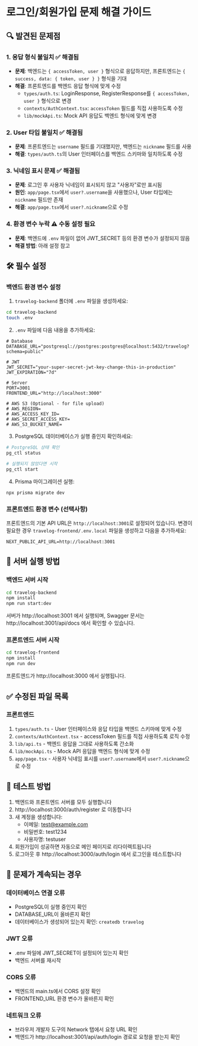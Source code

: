 # 로그인/회원가입 문제 해결 가이드

## 🔍 발견된 문제점

### 1. **응답 형식 불일치** ✅ 해결됨

- **문제**: 백엔드는 `{ accessToken, user }` 형식으로 응답하지만, 프론트엔드는 `{ success, data: { token, user } }` 형식을 기대
- **해결**: 프론트엔드를 백엔드 응답 형식에 맞게 수정
  - `types/auth.ts`: LoginResponse, RegisterResponse를 `{ accessToken, user }` 형식으로 변경
  - `contexts/AuthContext.tsx`: `accessToken` 필드를 직접 사용하도록 수정
  - `lib/mockApi.ts`: Mock API 응답도 백엔드 형식에 맞게 변경

### 2. **User 타입 불일치** ✅ 해결됨

- **문제**: 프론트엔드는 `username` 필드를 기대했지만, 백엔드는 `nickname` 필드를 사용
- **해결**: `types/auth.ts`의 User 인터페이스를 백엔드 스키마와 일치하도록 수정

### 3. **닉네임 표시 문제** ✅ 해결됨

- **문제**: 로그인 후 사용자 닉네임이 표시되지 않고 "사용자"로만 표시됨
- **원인**: `app/page.tsx`에서 `user?.username`을 사용했으나, User 타입에는 `nickname` 필드만 존재
- **해결**: `app/page.tsx`에서 `user?.nickname`으로 수정

### 4. **환경 변수 누락** ⚠️ 수동 설정 필요

- **문제**: 백엔드에 `.env` 파일이 없어 JWT_SECRET 등의 환경 변수가 설정되지 않음
- **해결 방법**: 아래 설정 참고

## 🛠 필수 설정

### 백엔드 환경 변수 설정

1. `travelog-backend` 폴더에 `.env` 파일을 생성하세요:

```bash
cd travelog-backend
touch .env
```

2. `.env` 파일에 다음 내용을 추가하세요:

```env
# Database
DATABASE_URL="postgresql://postgres:postgres@localhost:5432/travelog?schema=public"

# JWT
JWT_SECRET="your-super-secret-jwt-key-change-this-in-production"
JWT_EXPIRATION="7d"

# Server
PORT=3001
FRONTEND_URL="http://localhost:3000"

# AWS S3 (Optional - for file upload)
# AWS_REGION=
# AWS_ACCESS_KEY_ID=
# AWS_SECRET_ACCESS_KEY=
# AWS_S3_BUCKET_NAME=
```

3. PostgreSQL 데이터베이스가 실행 중인지 확인하세요:

```bash
# PostgreSQL 상태 확인
pg_ctl status

# 실행되지 않았다면 시작
pg_ctl start
```

4. Prisma 마이그레이션 실행:

```bash
npx prisma migrate dev
```

### 프론트엔드 환경 변수 (선택사항)

프론트엔드의 기본 API URL은 `http://localhost:3001`로 설정되어 있습니다.
변경이 필요한 경우 `travelog-frontend/.env.local` 파일을 생성하고 다음을 추가하세요:

```env
NEXT_PUBLIC_API_URL=http://localhost:3001
```

## 🚀 서버 실행 방법

### 백엔드 서버 시작

```bash
cd travelog-backend
npm install
npm run start:dev
```

서버가 http://localhost:3001 에서 실행되며, Swagger 문서는 http://localhost:3001/api/docs 에서 확인할 수 있습니다.

### 프론트엔드 서버 시작

```bash
cd travelog-frontend
npm install
npm run dev
```

프론트엔드가 http://localhost:3000 에서 실행됩니다.

## ✅ 수정된 파일 목록

### 프론트엔드

1. `types/auth.ts` - User 인터페이스와 응답 타입을 백엔드 스키마에 맞게 수정
2. `contexts/AuthContext.tsx` - accessToken 필드를 직접 사용하도록 로직 수정
3. `lib/api.ts` - 백엔드 응답을 그대로 사용하도록 간소화
4. `lib/mockApi.ts` - Mock API 응답을 백엔드 형식에 맞게 수정
5. `app/page.tsx` - 사용자 닉네임 표시를 `user?.username`에서 `user?.nickname`으로 수정

## 🧪 테스트 방법

1. 백엔드와 프론트엔드 서버를 모두 실행합니다
2. http://localhost:3000/auth/register 로 이동합니다
3. 새 계정을 생성합니다:
   - 이메일: test@example.com
   - 비밀번호: test1234
   - 사용자명: testuser
4. 회원가입이 성공하면 자동으로 메인 페이지로 리다이렉트됩니다
5. 로그아웃 후 http://localhost:3000/auth/login 에서 로그인을 테스트합니다

## 🐛 문제가 계속되는 경우

### 데이터베이스 연결 오류

- PostgreSQL이 실행 중인지 확인
- DATABASE_URL이 올바른지 확인
- 데이터베이스가 생성되어 있는지 확인: `createdb travelog`

### JWT 오류

- .env 파일에 JWT_SECRET이 설정되어 있는지 확인
- 백엔드 서버를 재시작

### CORS 오류

- 백엔드의 main.ts에서 CORS 설정 확인
- FRONTEND_URL 환경 변수가 올바른지 확인

### 네트워크 오류

- 브라우저 개발자 도구의 Network 탭에서 요청 URL 확인
- 백엔드가 http://localhost:3001/api/auth/login 경로로 요청을 받는지 확인
